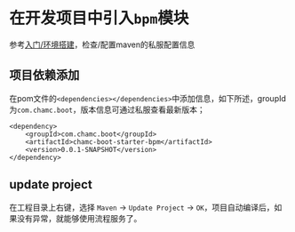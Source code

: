 # 在开发项目中引入`bpm`模块

参考[入门/环境搭建](chamc-boot-starter-base/2.enviroment.md)，检查/配置maven的私服配置信息

## 项目依赖添加

在pom文件的`<dependencies></dependencies>`中添加信息，如下所述，groupId为`com.chamc.boot`，版本信息可通过私服查看最新版本；

	<dependency>
		<groupId>com.chamc.boot</groupId>
		<artifactId>chamc-boot-starter-bpm</artifactId>
		<version>0.0.1-SNAPSHOT</version>
	</dependency>

## update project
在工程目录上右键，选择 `Maven` -> `Update Project` -> `OK`，项目自动编译后，如果没有异常，就能够使用流程服务了。
